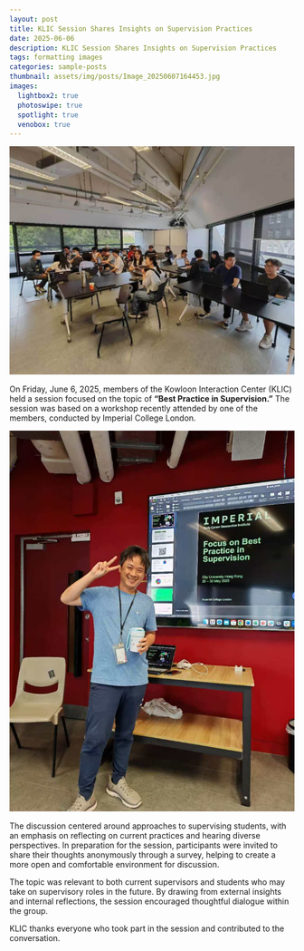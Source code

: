 ```yaml
---
layout: post
title: KLIC Session Shares Insights on Supervision Practices
date: 2025-06-06
description: KLIC Session Shares Insights on Supervision Practices
tags: formatting images
categories: sample-posts
thumbnail: assets/img/posts/Image_20250607164453.jpg
images:
  lightbox2: true
  photoswipe: true
  spotlight: true
  venobox: true
---
```


<div class="post_img">
  <img src="/assets/img/posts/Image_20250607164453.jpg" alt="" width="1000"/>
</div>

On Friday, June 6, 2025, members of the Kowloon Interaction Center (KLIC) held a session focused on the topic of **“Best Practice in Supervision.”** The session was based on a workshop recently attended by one of the members, conducted by Imperial College London.
<p> </p>
<div class="post_img">
  <img src="/assets/img/posts/Image_20250607164443.jpg" alt="" width="1000"/>
</div>
<p> </p>
The discussion centered around approaches to supervising students, with an emphasis on reflecting on current practices and hearing diverse perspectives. In preparation for the session, participants were invited to share their thoughts anonymously through a survey, helping to create a more open and comfortable environment for discussion.

The topic was relevant to both current supervisors and students who may take on supervisory roles in the future. By drawing from external insights and internal reflections, the session encouraged thoughtful dialogue within the group.

KLIC thanks everyone who took part in the session and contributed to the conversation.


